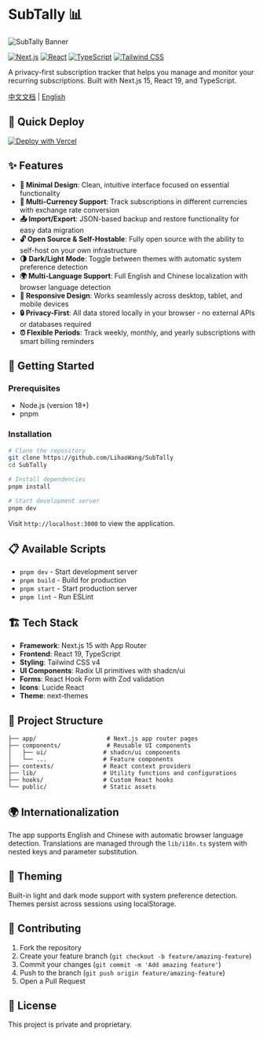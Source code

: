 # SubTally 📊

![SubTally Banner](https://files.leo63.xyz/banner1.png)

[![Next.js](https://img.shields.io/badge/Next.js-15-black?style=flat-square&logo=next.js)](https://nextjs.org/)
[![React](https://img.shields.io/badge/React-19-blue?style=flat-square&logo=react)](https://react.dev/)
[![TypeScript](https://img.shields.io/badge/TypeScript-5-blue?style=flat-square&logo=typescript)](https://www.typescriptlang.org/)
[![Tailwind CSS](https://img.shields.io/badge/Tailwind-4-06B6D4?style=flat-square&logo=tailwindcss)](https://tailwindcss.com/)

A privacy-first subscription tracker that helps you manage and monitor your recurring subscriptions. Built with Next.js 15, React 19, and TypeScript.

[中文文档](./README.zh.md) | [English](./README.md)

## 🚀 Quick Deploy

[![Deploy with Vercel](https://vercel.com/button)](https://vercel.com/new/clone?repository-url=https%3A%2F%2Fgithub.com%2FLihaoWang%2FSubTally)

## ✨ Features

- **🎨 Minimal Design**: Clean, intuitive interface focused on essential functionality
- **💱 Multi-Currency Support**: Track subscriptions in different currencies with exchange rate conversion
- **📤 Import/Export**: JSON-based backup and restore functionality for easy data migration
- **🔓 Open Source & Self-Hostable**: Fully open source with the ability to self-host on your own infrastructure
- **🌗 Dark/Light Mode**: Toggle between themes with automatic system preference detection
- **🌍 Multi-Language Support**: Full English and Chinese localization with browser language detection
- **📱 Responsive Design**: Works seamlessly across desktop, tablet, and mobile devices
- **🔒 Privacy-First**: All data stored locally in your browser - no external APIs or databases required
- **⏰ Flexible Periods**: Track weekly, monthly, and yearly subscriptions with smart billing reminders

## 🚀 Getting Started

### Prerequisites

- Node.js (version 18+)
- pnpm

### Installation

```bash
# Clone the repository
git clone https://github.com/LihaoWang/SubTally
cd SubTally

# Install dependencies
pnpm install

# Start development server
pnpm dev
```

Visit `http://localhost:3000` to view the application.

## 📋 Available Scripts

- `pnpm dev` - Start development server
- `pnpm build` - Build for production
- `pnpm start` - Start production server
- `pnpm lint` - Run ESLint

## 🏗️ Tech Stack

- **Framework**: Next.js 15 with App Router
- **Frontend**: React 19, TypeScript
- **Styling**: Tailwind CSS v4
- **UI Components**: Radix UI primitives with shadcn/ui
- **Forms**: React Hook Form with Zod validation
- **Icons**: Lucide React
- **Theme**: next-themes

## 📁 Project Structure

```
├── app/                    # Next.js app router pages
├── components/             # Reusable UI components
│   ├── ui/                # shadcn/ui components
│   └── ...                # Feature components
├── contexts/              # React context providers
├── lib/                   # Utility functions and configurations
├── hooks/                 # Custom React hooks
└── public/                # Static assets
```

## 🌍 Internationalization

The app supports English and Chinese with automatic browser language detection. Translations are managed through the `lib/i18n.ts` system with nested keys and parameter substitution.

## 🎨 Theming

Built-in light and dark mode support with system preference detection. Themes persist across sessions using localStorage.

## 🤝 Contributing

1. Fork the repository
2. Create your feature branch (`git checkout -b feature/amazing-feature`)
3. Commit your changes (`git commit -m 'Add amazing feature'`)
4. Push to the branch (`git push origin feature/amazing-feature`)
5. Open a Pull Request

## 📄 License

This project is private and proprietary.
